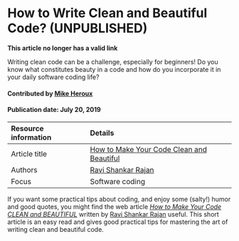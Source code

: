 # How to Write Clean and Beautiful Code? (UNPUBLISHED)
**This article no longer has a valid link**

<!--deck text start-->
Writing clean code can be a challenge, especially for beginners! Do you know what constitutes beauty in a code and how do you incorporate it in your daily software coding life?
<!--deck text end-->

#### Contributed by [Mike Heroux](https://github.com/maherou)
#### Publication date: July 20, 2019 

Resource information | Details
:--- | :--- 
Article title  | [How to Make Your Code Clean and Beautiful](https://medium.com/swlh/excellent-code-clean-and-beautiful-code-b541ca4b5a39) 
Authors | [Ravi Shankar Rajan](https://medium.com/@rsrajan1)
Focus | Software coding

If you want some practical tips about coding, and enjoy some (salty!) humor and good quotes, you might find the web article *[How to Make Your Code CLEAN and BEAUTIFUL](https://medium.com/swlh/excellent-code-clean-and-beautiful-code-b541ca4b5a39)* written by [Ravi Shankar Rajan](https://medium.com/@rsrajan1) useful. This short article is an easy read and gives good practical tips for mastering the art of writing clean and beautiful code.


<!---
Publish: no
Pinned: no
Topics: software engineering, design
--->
